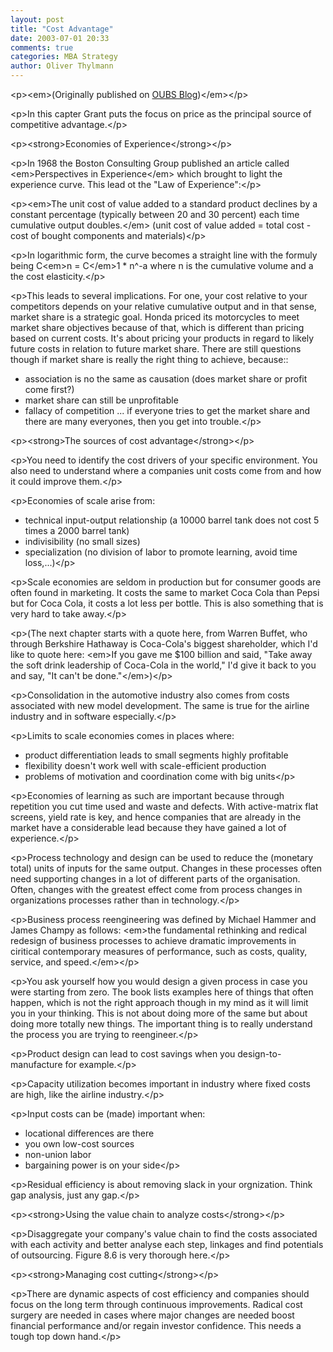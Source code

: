 ```yaml
---
layout: post
title: "Cost Advantage"
date: 2003-07-01 20:33
comments: true
categories: MBA Strategy
author: Oliver Thylmann
---
```




&lt;p&gt;&lt;em&gt;(Originally published on [OUBS Blog](http://blog.thylmann.net/category/oubs/))&lt;/em&gt;&lt;/p&gt;

&lt;p&gt;In this capter Grant puts the focus on price as the principal source of competitive advantage.&lt;/p&gt;

&lt;p&gt;&lt;strong&gt;Economies of Experience&lt;/strong&gt;&lt;/p&gt;

&lt;p&gt;In 1968 the Boston Consulting Group published an article called &lt;em&gt;Perspectives in Experience&lt;/em&gt; which brought to light the experience curve. This lead ot the &quot;Law of Experience&quot;:&lt;/p&gt;

&lt;p&gt;&lt;em&gt;The unit cost of value added to a standard product declines by a constant percentage (typically between 20 and 30 percent) each time cumulative output doubles.&lt;/em&gt; (unit cost of value added = total cost - cost of bought components and materials)&lt;/p&gt;

&lt;p&gt;In logarithmic form, the curve becomes a straight line with the formuly being C&lt;em&gt;n = C&lt;/em&gt;1 * n^-a where n is the cumulative volume and a the cost elasticity.&lt;/p&gt;

&lt;p&gt;This leads to several implications. For one, your cost relative to your competitors depends on your relative cumulative output and in that sense, market share is a strategic goal. Honda priced its motorcycles to meet market share objectives because of that, which is different than pricing based on current costs. It's about pricing your products in regard to likely future costs in relation to future market share. There are still questions though if market share is really the right thing to achieve, because::
- association is no the same as causation (does market share or profit come first?)
- market share can still be unprofitable
- fallacy of competition ... if everyone tries to get the market share and there are many everyones, then you get into trouble.&lt;/p&gt;

&lt;p&gt;&lt;strong&gt;The sources of cost advantage&lt;/strong&gt;&lt;/p&gt;

&lt;p&gt;You need to identify the cost drivers of your specific environment. You also need to understand where a companies unit costs come from and how it could improve them.&lt;/p&gt;

&lt;p&gt;Economies of scale arise from:
- technical input-output relationship (a 10000 barrel tank does not cost 5 times a 2000 barrel tank)
- indivisibility (no small sizes)
- specialization (no division of labor to promote learning, avoid time loss,...)&lt;/p&gt;

&lt;p&gt;Scale economies are seldom in production but for consumer goods are often found in marketing. It costs the same to market Coca Cola than Pepsi but for Coca Cola, it costs a lot less per bottle. This is also something that is very hard to take away.&lt;/p&gt;

&lt;p&gt;(The next chapter starts with a quote here, from Warren Buffet, who through Berkshire Hathaway is Coca-Cola's biggest shareholder, which I'd like to quote here: &lt;em&gt;If you gave me $100 billion and said, &quot;Take away the soft drink leadership of Coca-Cola in the world,&quot; I'd give it back to you and say, &quot;It can't be done.&quot;&lt;/em&gt;)&lt;/p&gt;

&lt;p&gt;Consolidation in the automotive industry also comes from costs associated with new model development. The same is true for the airline industry and in software especially.&lt;/p&gt;

&lt;p&gt;Limits to scale economies comes in places where:
- product differentiation leads to small segments highly profitable
- flexibility doesn't work well with scale-efficient production
- problems of motivation and coordination come with big units&lt;/p&gt;

&lt;p&gt;Economies of learning as such are important because through repetition you cut time used and waste and defects. With active-matrix flat screens, yield rate is key, and hence companies that are already in the market have a considerable lead because they have gained a lot of experience.&lt;/p&gt;

&lt;p&gt;Process technology and design can be used to reduce the (monetary total) units of inputs for the same output. Changes in these processes often need supporting changes in a lot of different parts of the organisation. Often, changes with the greatest effect come from process changes in organizations processes rather than in technology.&lt;/p&gt;

&lt;p&gt;Business process reengineering was defined by Michael Hammer and James Champy as follows: &lt;em&gt;the fundamental rethinking and redical redesign of business processes to achieve dramatic improvements in ciritical contemporary measures of performance, such as costs, quality, service, and speed.&lt;/em&gt;&lt;/p&gt;

&lt;p&gt;You ask yourself how you would design a given process in case you were starting from zero. The book lists examples here of things that often happen, which is not the right approach though in my mind as it will limit you in your thinking. This is not about doing more of the same but about doing more totally new things. The important thing is to really understand the process you are trying to reengineer.&lt;/p&gt;

&lt;p&gt;Product design can lead to cost savings when you design-to-manufacture for example.&lt;/p&gt;

&lt;p&gt;Capacity utilization becomes important in industry where fixed costs are high, like the airline industry.&lt;/p&gt;

&lt;p&gt;Input costs can be (made) important when:
- locational differences are there
- you own low-cost sources
- non-union labor
- bargaining power is on your side&lt;/p&gt;

&lt;p&gt;Residual efficiency is about removing slack in your orgnization. Think gap analysis, just any gap.&lt;/p&gt;

&lt;p&gt;&lt;strong&gt;Using the value chain to analyze costs&lt;/strong&gt;&lt;/p&gt;

&lt;p&gt;Disaggregate your company's value chain to find the costs associated with each activity and better analyse each step, linkages and find potentials of outsourcing. Figure 8.6 is very thorough here.&lt;/p&gt;

&lt;p&gt;&lt;strong&gt;Managing cost cutting&lt;/strong&gt;&lt;/p&gt;

&lt;p&gt;There are dynamic aspects of cost efficiency and companies should focus on the long term through continuous improvements. Radical cost surgery are needed in cases where major changes are needed boost financial performance and/or regain investor confidence. This needs a tough top down hand.&lt;/p&gt;



